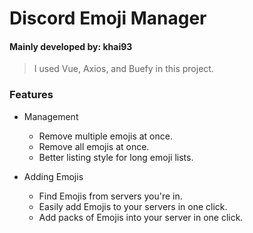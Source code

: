 # Discord Emoji Manager

#### Mainly developed by: khai93

> I used Vue, Axios, and Buefy in this project.

### Features

* Management
  * Remove multiple emojis at once.
  * Remove all emojis at once.
  * Better listing style for long emoji lists.
  
* Adding Emojis
  * Find Emojis from servers you're in.
  * Easily add Emojis to your servers in one click.
  * Add packs of Emojis into your server in one click.
